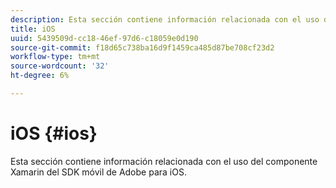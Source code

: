 ```yaml
---
description: Esta sección contiene información relacionada con el uso del componente Xamarin del SDK móvil de Adobe para iOS.
title: iOS
uuid: 5439509d-cc18-46ef-97d6-c18059e0d190
source-git-commit: f18d65c738ba16d9f1459ca485d87be708cf23d2
workflow-type: tm+mt
source-wordcount: '32'
ht-degree: 6%

---
```



# iOS {#ios}

Esta sección contiene información relacionada con el uso del componente Xamarin del SDK móvil de Adobe para iOS.

